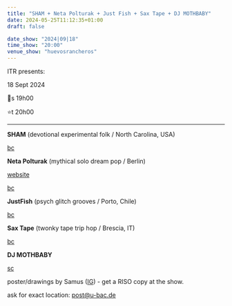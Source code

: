```yaml
---
title: "SHAM + Neta Polturak + Just Fish + Sax Tape + DJ MOTHBABY"
date: 2024-05-25T11:12:35+01:00
draft: false

date_show: "2024|09|18"
time_show: "20:00"
venue_show: "huevosrancheros"
---
```


ITR presents:

18 Sept 2024

🚪s 19h00

⭐t 20h00

---

**SHAM** (devotional experimental folk / North Carolina, USA)

[bc](https://shamtunes.bandcamp.com)

**Neta Polturak** (mythical solo dream pop / Berlin)

[website](https://www.netapolturak.com/)

[bc](https://netapolturak.bandcamp.com)

**JustFish** (psych glitch grooves / Porto, Chile)

[bc](https://justfish.bandcamp.com/album/santos-laguna)

**Sax Tape** (twonky tape trip hop / Brescia, IT)

[bc](https://saxtaped.bandcamp.com)

**DJ MOTHBABY**

[sc](https://soundcloud.com/aliciafranzke)

<!-- ![SHAM + Neta Polturak + Just Fish + Sax Tape + DJ MOTHBABY](../../posters/2024-09-18.jpg) -->

poster/drawings by Samus ([IG](https://www.instagram.com/uuend0land0/)) - get a RISO copy at the show.

ask for exact location:
post@u-bac.de
